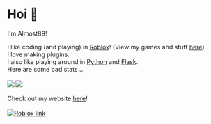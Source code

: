 # Hoi 👋
I'm Almost89!

I like coding (and playing) in [Roblox][5]! (View my games and stuff [here][2])<br />
I love making plugins.<br />
I also like playing around in [Python][6] and [Flask][4].
<br />
Here are some bad stats ...
<br />
<br />
<img align="left" src="https://github-readme-stats.vercel.app/api/top-langs/?username=Almost89" />
<img align="center" src="https://github-readme-stats.vercel.app/api?username=Almost89&show_icons=true)" />
<br />
<br />
Check out my website [here][5]!
<br />
<br />
[![Roblox link][1]][3]

<!-- Icons -->

[1]: https://images.rbxcdn.com/3b43a5c16ec359053fef735551716fc5.ico

<!-- Links -->

[2]: https://roblox.com/users/2046490515/profile#!/creations
[3]: https://roblox.com/users/2046490515/profile
[4]: https://flask.palletsprojects.com/en/2.1.x/
[5]: https://almost89.glitch.me
[6]: https://www.python.org
[7]: https://roblox.com
